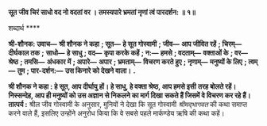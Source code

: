 **सूत जीव चिरं साधो वद नो वदतां वर ।** **तमस्यपारे भ्रमतां नृणां त्वं पारदर्शन: ॥ १॥** 

शब्दार्थ **** 

**श्री-शौनक: उवाच—** **श्री शौनक ने कहा** **; सूत—** **हे सूत गोस्वामी** **; जीव—** **आप जीवित रहें** **; चिरम्—** **दीर्घकाल तक** **;** **साधो—** **हे साधु** **; वद—** **कृपा करके कहें** **; न:—** **हमसे** **; वदताम्—** **वक्ताओं के** **; वर—** **श्रेष्ठ** **; तमसि—** **अंधकार में** **; अपारे—** **अपार** **; भ्रमताम्—** **विचरण करते हुए** **; नृणाम्—** **मनुष्यों के लिए** **; त्वम्—** **तुम** **; पार-दर्शन:—** **उस किनारे को देखने वाला।** **.** 

**श्री शौनक ने कहा : हे सूत, आप दीर्घायु हों। हे साधु, हे वक्ता श्रेष्ठ, आप हमसे इसी** **तरह बोलते रहें। निस्सन्देह, आप ही मनुष्यों को उस अज्ञान से निकलने का मार्ग दिखा** **सकते हैं जिसमें वे विचरण कर रहे हैं।** **तात्पर्य :** श्रील जीव गोस्वामी के अनुसार, मुनियों ने देखा कि सूत गोस्वामी *श्रीमद्भागवत*  की कथा समाप्त करने वाले हैं, इसलिए उन्होंने अनुरोध किया कि वे सबसे पहले मार्कण्डेय ऋषि की कथा कहें।  
